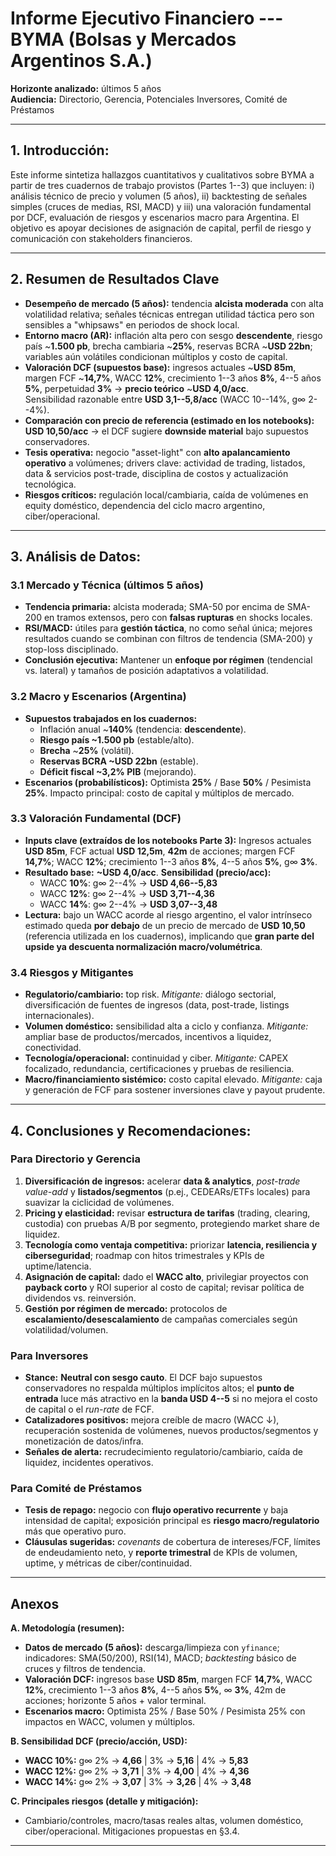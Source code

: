 # Informe Ejecutivo Financiero --- BYMA (Bolsas y Mercados Argentinos S.A.)

**Horizonte analizado:** últimos 5 años\
**Audiencia:** Directorio, Gerencia, Potenciales Inversores, Comité de
Préstamos

------------------------------------------------------------------------

## 1. Introducción:

Este informe sintetiza hallazgos cuantitativos y cualitativos sobre BYMA
a partir de tres cuadernos de trabajo provistos (Partes 1--3) que
incluyen: i) análisis técnico de precio y volumen (5 años), ii)
backtesting de señales simples (cruces de medias, RSI, MACD) y iii) una
valoración fundamental por DCF, evaluación de riesgos y escenarios macro
para Argentina. El objetivo es apoyar decisiones de asignación de
capital, perfil de riesgo y comunicación con stakeholders financieros.

------------------------------------------------------------------------

## 2. Resumen de Resultados Clave

-   **Desempeño de mercado (5 años):** tendencia **alcista moderada**
    con alta volatilidad relativa; señales técnicas entregan utilidad
    táctica pero son sensibles a "whipsaws" en periodos de shock local.
-   **Entorno macro (AR):** inflación alta pero con sesgo
    **descendente**, riesgo país \~**1.500 pb**, brecha cambiaria
    \~**25%**, reservas BCRA \~**USD 22bn**; variables aún volátiles
    condicionan múltiplos y costo de capital.
-   **Valoración DCF (supuestos base):** ingresos actuales \~**USD
    85m**, margen FCF \~**14,7%**, WACC **12%**, crecimiento 1--3 años
    **8%**, 4--5 años **5%**, perpetuidad **3%** → **precio teórico**
    \~**USD 4,0/acc**.\
    Sensibilidad razonable entre **USD 3,1--5,8/acc** (WACC 10--14%, g∞
    2--4%).
-   **Comparación con precio de referencia (estimado en los
    notebooks):** **USD 10,50/acc** → el DCF sugiere **downside
    material** bajo supuestos conservadores.
-   **Tesis operativa:** negocio "asset-light" con **alto apalancamiento
    operativo** a volúmenes; drivers clave: actividad de trading,
    listados, data & servicios post-trade, disciplina de costos y
    actualización tecnológica.
-   **Riesgos críticos:** regulación local/cambiaria, caída de volúmenes
    en equity doméstico, dependencia del ciclo macro argentino,
    ciber/operacional.

------------------------------------------------------------------------

## 3. Análisis de Datos:

### 3.1 Mercado y Técnica (últimos 5 años)

-   **Tendencia primaria:** alcista moderada; SMA-50 por encima de
    SMA-200 en tramos extensos, pero con **falsas rupturas** en shocks
    locales.
-   **RSI/MACD:** útiles para **gestión táctica**, no como señal única;
    mejores resultados cuando se combinan con filtros de tendencia
    (SMA-200) y stop-loss disciplinado.
-   **Conclusión ejecutiva:** Mantener un **enfoque por régimen**
    (tendencial vs. lateral) y tamaños de posición adaptativos a
    volatilidad.

### 3.2 Macro y Escenarios (Argentina)

-   **Supuestos trabajados en los cuadernos:**
    -   Inflación anual \~**140%** (tendencia: **descendente**).
    -   **Riesgo país \~1.500 pb** (estable/alto).
    -   **Brecha** \~**25%** (volátil).
    -   **Reservas BCRA \~USD 22bn** (estable).
    -   **Déficit fiscal \~3,2% PIB** (mejorando).
-   **Escenarios (probabilísticos):** Optimista **25%** / Base **50%** /
    Pesimista **25%**. Impacto principal: costo de capital y múltiplos
    de mercado.

### 3.3 Valoración Fundamental (DCF)

-   **Inputs clave (extraídos de los notebooks Parte 3):**
    Ingresos actuales **USD 85m**, FCF actual **USD 12,5m**, **42m** de
    acciones; margen FCF **14,7%**; WACC **12%**; crecimiento 1--3 años
    **8%**, 4--5 años **5%**, g∞ **3%**.
-   **Resultado base:** **\~USD 4,0/acc**.
    **Sensibilidad (precio/acc):**
    -   WACC **10%**: g∞ 2--4% → **USD 4,66--5,83**
    -   WACC **12%**: g∞ 2--4% → **USD 3,71--4,36**
    -   WACC **14%**: g∞ 2--4% → **USD 3,07--3,48**
-   **Lectura:** bajo un WACC acorde al riesgo argentino, el valor
    intrínseco estimado queda **por debajo** de un precio de mercado de
    **USD 10,50** (referencia utilizada en los cuadernos), implicando
    que **gran parte del upside ya descuenta normalización
    macro/volumétrica**.

### 3.4 Riesgos y Mitigantes

-   **Regulatorio/cambiario:** top risk. *Mitigante:* diálogo sectorial,
    diversificación de fuentes de ingresos (data, post-trade, listings
    internacionales).
-   **Volumen doméstico:** sensibilidad alta a ciclo y confianza.
    *Mitigante:* ampliar base de productos/mercados, incentivos a
    liquidez, conectividad.
-   **Tecnología/operacional:** continuidad y ciber. *Mitigante:* CAPEX
    focalizado, redundancia, certificaciones y pruebas de resiliencia.
-   **Macro/financiamiento sistémico:** costo capital elevado.
    *Mitigante:* caja y generación de FCF para sostener inversiones
    clave y payout prudente.

------------------------------------------------------------------------

## 4. Conclusiones y Recomendaciones:

### Para Directorio y Gerencia

1.  **Diversificación de ingresos:** acelerar **data & analytics**,
    *post-trade value-add* y **listados/segmentos** (p.ej., CEDEARs/ETFs
    locales) para suavizar la ciclicidad de volúmenes.
2.  **Pricing y elasticidad:** revisar **estructura de tarifas**
    (trading, clearing, custodia) con pruebas A/B por segmento,
    protegiendo market share de liquidez.
3.  **Tecnología como ventaja competitiva:** priorizar **latencia,
    resiliencia y ciberseguridad**; roadmap con hitos trimestrales y
    KPIs de uptime/latencia.
4.  **Asignación de capital:** dado el **WACC alto**, privilegiar
    proyectos con **payback corto** y ROI superior al costo de capital;
    revisar política de dividendos vs. reinversión.
5.  **Gestión por régimen de mercado:** protocolos de
    **escalamiento/desescalamiento** de campañas comerciales según
    volatilidad/volumen.

### Para Inversores

-   **Stance:** **Neutral con sesgo cauto**. El DCF bajo supuestos
    conservadores no respalda múltiplos implícitos altos; el **punto de
    entrada** luce más atractivo en la **banda USD 4--5** si no mejora
    el costo de capital o el *run-rate* de FCF.
-   **Catalizadores positivos:** mejora creíble de macro (WACC ↓),
    recuperación sostenida de volúmenes, nuevos productos/segmentos y
    monetización de datos/infra.
-   **Señales de alerta:** recrudecimiento regulatorio/cambiario, caída
    de liquidez, incidentes operativos.

### Para Comité de Préstamos

-   **Tesis de repago:** negocio con **flujo operativo recurrente** y
    baja intensidad de capital; exposición principal es **riesgo
    macro/regulatorio** más que operativo puro.
-   **Cláusulas sugeridas:** *covenants* de cobertura de intereses/FCF,
    límites de endeudamiento neto, y **reporte trimestral** de KPIs de
    volumen, uptime, y métricas de ciber/continuidad.

------------------------------------------------------------------------

## Anexos

**A. Metodología (resumen):**
- **Datos de mercado (5 años):** descarga/limpieza con `yfinance`;
indicadores: SMA(50/200), RSI(14), MACD; *backtesting* básico de cruces
y filtros de tendencia.
- **Valoración DCF:** ingresos base **USD 85m**, margen FCF **14,7%**,
WACC **12%**, crecimiento 1--3 años **8%**, 4--5 años **5%**, ∞ **3%**,
42m de acciones; horizonte 5 años + valor terminal.
- **Escenarios macro:** Optimista 25% / Base 50% / Pesimista 25% con
impactos en WACC, volumen y múltiplos.

**B. Sensibilidad DCF (precio/acción, USD):**
- **WACC 10%:** g∞ 2% → **4,66** \| 3% → **5,16** \| 4% → **5,83**
- **WACC 12%:** g∞ 2% → **3,71** \| 3% → **4,00** \| 4% → **4,36**
- **WACC 14%:** g∞ 2% → **3,07** \| 3% → **3,26** \| 4% → **3,48**

**C. Principales riesgos (detalle y mitigación):**
- Cambiario/controles, macro/tasas reales altas, volumen doméstico,
ciber/operacional. Mitigaciones propuestas en §3.4.

------------------------------------------------------------------------

